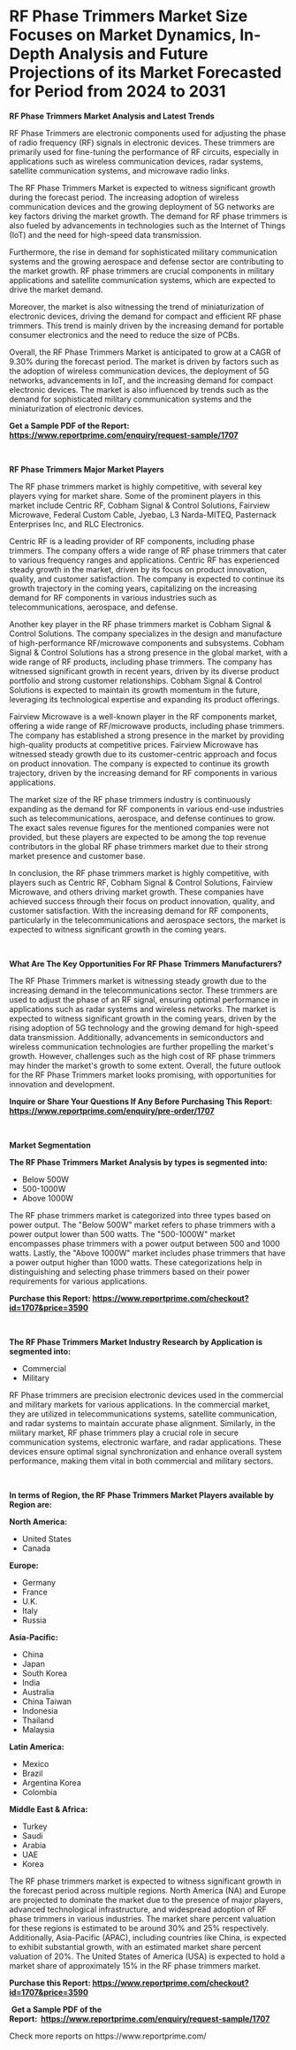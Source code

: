 <p><h1>RF Phase Trimmers Market Size Focuses on Market Dynamics, In-Depth Analysis and Future Projections of its Market Forecasted for Period from 2024 to 2031</h1></p><p><strong>RF Phase Trimmers Market Analysis and Latest Trends</strong></p>
<p><p>RF Phase Trimmers are electronic components used for adjusting the phase of radio frequency (RF) signals in electronic devices. These trimmers are primarily used for fine-tuning the performance of RF circuits, especially in applications such as wireless communication devices, radar systems, satellite communication systems, and microwave radio links.</p><p>The RF Phase Trimmers Market is expected to witness significant growth during the forecast period. The increasing adoption of wireless communication devices and the growing deployment of 5G networks are key factors driving the market growth. The demand for RF phase trimmers is also fueled by advancements in technologies such as the Internet of Things (IoT) and the need for high-speed data transmission.</p><p>Furthermore, the rise in demand for sophisticated military communication systems and the growing aerospace and defense sector are contributing to the market growth. RF phase trimmers are crucial components in military applications and satellite communication systems, which are expected to drive the market demand.</p><p>Moreover, the market is also witnessing the trend of miniaturization of electronic devices, driving the demand for compact and efficient RF phase trimmers. This trend is mainly driven by the increasing demand for portable consumer electronics and the need to reduce the size of PCBs.</p><p>Overall, the RF Phase Trimmers Market is anticipated to grow at a CAGR of 9.30% during the forecast period. The market is driven by factors such as the adoption of wireless communication devices, the deployment of 5G networks, advancements in IoT, and the increasing demand for compact electronic devices. The market is also influenced by trends such as the demand for sophisticated military communication systems and the miniaturization of electronic devices.</p></p>
<p><strong>Get a Sample PDF of the Report:&nbsp; <a href="https://www.reportprime.com/enquiry/request-sample/1707">https://www.reportprime.com/enquiry/request-sample/1707</a></strong></p>
<p>&nbsp;</p>
<p><strong>RF Phase Trimmers Major Market Players</strong></p>
<p><p>The RF phase trimmers market is highly competitive, with several key players vying for market share. Some of the prominent players in this market include Centric RF, Cobham Signal & Control Solutions, Fairview Microwave, Federal Custom Cable, Jyebao, L3 Narda-MITEQ, Pasternack Enterprises Inc, and RLC Electronics.</p><p>Centric RF is a leading provider of RF components, including phase trimmers. The company offers a wide range of RF phase trimmers that cater to various frequency ranges and applications. Centric RF has experienced steady growth in the market, driven by its focus on product innovation, quality, and customer satisfaction. The company is expected to continue its growth trajectory in the coming years, capitalizing on the increasing demand for RF components in various industries such as telecommunications, aerospace, and defense.</p><p>Another key player in the RF phase trimmers market is Cobham Signal & Control Solutions. The company specializes in the design and manufacture of high-performance RF/microwave components and subsystems. Cobham Signal & Control Solutions has a strong presence in the global market, with a wide range of RF products, including phase trimmers. The company has witnessed significant growth in recent years, driven by its diverse product portfolio and strong customer relationships. Cobham Signal & Control Solutions is expected to maintain its growth momentum in the future, leveraging its technological expertise and expanding its product offerings.</p><p>Fairview Microwave is a well-known player in the RF components market, offering a wide range of RF/microwave products, including phase trimmers. The company has established a strong presence in the market by providing high-quality products at competitive prices. Fairview Microwave has witnessed steady growth due to its customer-centric approach and focus on product innovation. The company is expected to continue its growth trajectory, driven by the increasing demand for RF components in various applications.</p><p>The market size of the RF phase trimmers industry is continuously expanding as the demand for RF components in various end-use industries such as telecommunications, aerospace, and defense continues to grow. The exact sales revenue figures for the mentioned companies were not provided, but these players are expected to be among the top revenue contributors in the global RF phase trimmers market due to their strong market presence and customer base.</p><p>In conclusion, the RF phase trimmers market is highly competitive, with players such as Centric RF, Cobham Signal & Control Solutions, Fairview Microwave, and others driving market growth. These companies have achieved success through their focus on product innovation, quality, and customer satisfaction. With the increasing demand for RF components, particularly in the telecommunications and aerospace sectors, the market is expected to witness significant growth in the coming years.</p></p>
<p>&nbsp;</p>
<p><strong>What Are The Key Opportunities For RF Phase Trimmers Manufacturers?</strong></p>
<p><p>The RF Phase Trimmers market is witnessing steady growth due to the increasing demand in the telecommunications sector. These trimmers are used to adjust the phase of an RF signal, ensuring optimal performance in applications such as radar systems and wireless networks. The market is expected to witness significant growth in the coming years, driven by the rising adoption of 5G technology and the growing demand for high-speed data transmission. Additionally, advancements in semiconductors and wireless communication technologies are further propelling the market's growth. However, challenges such as the high cost of RF phase trimmers may hinder the market's growth to some extent. Overall, the future outlook for the RF Phase Trimmers market looks promising, with opportunities for innovation and development.</p></p>
<p><strong>Inquire or Share Your Questions If Any Before Purchasing This Report: <a href="https://www.reportprime.com/enquiry/pre-order/1707">https://www.reportprime.com/enquiry/pre-order/1707</a></strong></p>
<p>&nbsp;</p>
<p><strong>Market Segmentation</strong></p>
<p><strong>The RF Phase Trimmers Market Analysis by types is segmented into:</strong></p>
<p><ul><li>Below 500W</li><li>500-1000W</li><li>Above 1000W</li></ul></p>
<p><p>The RF phase trimmers market is categorized into three types based on power output. The "Below 500W" market refers to phase trimmers with a power output lower than 500 watts. The "500-1000W" market encompasses phase trimmers with a power output between 500 and 1000 watts. Lastly, the "Above 1000W" market includes phase trimmers that have a power output higher than 1000 watts. These categorizations help in distinguishing and selecting phase trimmers based on their power requirements for various applications.</p></p>
<p><strong>Purchase this Report:&nbsp;<a href="https://www.reportprime.com/checkout?id=1707&price=3590">https://www.reportprime.com/checkout?id=1707&price=3590</a></strong></p>
<p>&nbsp;</p>
<p><strong>The RF Phase Trimmers Market Industry Research by Application is segmented into:</strong></p>
<p><ul><li>Commercial</li><li>Military</li></ul></p>
<p><p>RF Phase trimmers are precision electronic devices used in the commercial and military markets for various applications. In the commercial market, they are utilized in telecommunications systems, satellite communication, and radar systems to maintain accurate phase alignment. Similarly, in the military market, RF phase trimmers play a crucial role in secure communication systems, electronic warfare, and radar applications. These devices ensure optimal signal synchronization and enhance overall system performance, making them vital in both commercial and military sectors.</p></p>
<p>&nbsp;</p>
<p><strong>In terms of Region, the RF Phase Trimmers Market Players available by Region are:</strong></p>
<p>
    <p> <strong> North America: </strong>
        <ul>
            <li>United States</li>
            <li>Canada</li>
        </ul>
        </p> 
    <p> <strong> Europe: </strong>
        <ul>
            <li>Germany</li>
            <li>France</li>
            <li>U.K.</li>
            <li>Italy</li>
            <li>Russia</li>
        </ul>
        </p> 
    <p> <strong> Asia-Pacific: </strong>
        <ul>
            <li>China</li>
            <li>Japan</li>
            <li>South Korea</li>
            <li>India</li>
            <li>Australia</li>
            <li>China Taiwan</li>
            <li>Indonesia</li>
            <li>Thailand</li>
            <li>Malaysia</li>
        </ul>
        </p> 
    <p> <strong> Latin America: </strong>
        <ul>
            <li>Mexico</li>
            <li>Brazil</li>
            <li>Argentina Korea</li>
            <li>Colombia</li>
        </ul>
        </p> 
    <p> <strong> Middle East & Africa: </strong>
        <ul>
            <li>Turkey</li>
            <li>Saudi</li>
            <li>Arabia</li>
            <li>UAE</li>
            <li>Korea</li>
        </ul>
    </p>
    </p>
<p><p>The RF phase trimmers market is expected to witness significant growth in the forecast period across multiple regions. North America (NA) and Europe are projected to dominate the market due to the presence of major players, advanced technological infrastructure, and widespread adoption of RF phase trimmers in various industries. The market share percent valuation for these regions is estimated to be around 30% and 25% respectively. Additionally, Asia-Pacific (APAC), including countries like China, is expected to exhibit substantial growth, with an estimated market share percent valuation of 20%. The United States of America (USA) is expected to hold a market share of approximately 15% in the RF phase trimmers market.</p></p>
<p><strong>Purchase this Report: <a href="https://www.reportprime.com/checkout?id=1707&price=3590">https://www.reportprime.com/checkout?id=1707&price=3590</a></strong></p>
<p>&nbsp;<strong>Get a Sample PDF of the Report:&nbsp;&nbsp;<a href="https://www.reportprime.com/enquiry/request-sample/1707">https://www.reportprime.com/enquiry/request-sample/1707</a></strong></p>
<p><strong></strong></p>
<p>Check more reports on https://www.reportprime.com/</p>